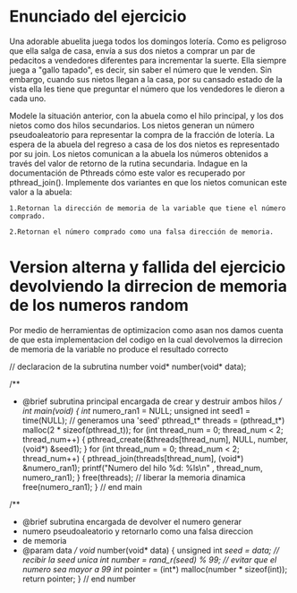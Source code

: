 # Enunciado del ejercicio

Una adorable abuelita juega todos los domingos lotería. Como es peligroso que ella salga de casa, envía a sus dos nietos a comprar un par de pedacitos a vendedores diferentes para incrementar la suerte. Ella siempre juega a "gallo tapado", es decir, sin saber el número que le venden. Sin embargo, cuando sus nietos llegan a la casa, por su cansado estado de la vista ella les tiene que preguntar el número que los vendedores le dieron a cada uno.

Modele la situación anterior, con la abuela como el hilo principal, y los dos nietos como dos hilos secundarios. Los nietos generan un número pseudoaleatorio para representar la compra de la fracción de lotería. La espera de la abuela del regreso a casa de los dos nietos es representado por su join. Los nietos comunican a la abuela los números obtenidos a través del valor de retorno de la rutina secundaria. Indague en la documentación de Pthreads cómo este valor es recuperado por pthread_join(). Implemente dos variantes en que los nietos comunican este valor a la abuela:

    1.Retornan la dirección de memoria de la variable que tiene el número comprado.

    2.Retornan el número comprado como una falsa dirección de memoria.

# Version alterna y fallida del ejercicio devolviendo la dirrecion de memoria de los numeros random

Por medio de herramientas de optimizacion como asan nos damos cuenta de que esta implementacion del codigo en la cual devolvemos la dirrecion de memoria de la variable no produce el resultado correcto


// declaracion de la subrutina number
void* number(void* data);

/**
 * @brief subrutina principal encargada de crear y destruir ambos hilos
*/
int main(void) {
    int* numero_ran1 = NULL;
    unsigned int seed1 =  time(NULL);  // generamos una 'seed'
    pthread_t* threads = (pthread_t*) malloc(2 * sizeof(pthread_t));
    for (int thread_num = 0; thread_num < 2; thread_num++) {
      pthread_create(&threads[thread_num], NULL, number, (void*) &seed1);
    }
    for (int thread_num = 0; thread_num < 2; thread_num++) {
      pthread_join(threads[thread_num], (void*) &numero_ran1);
      printf("Numero del hilo %d: %ls\n" , thread_num, numero_ran1);
    }
    free(threads);  // liberar la memoria dinamica
    free(numero_ran1);
}  //  end main


/**
 * @brief subrutina encargada de devolver el numero generar
 * numero pseudoaleatorio y retornarlo como una falsa direccion
 * de memoria
 * @param data
*/
void* number(void* data) {
  unsigned int *seed = data; // recibir la seed unica
  int number = rand_r(seed) % 99; // evitar que el numero sea mayor a 99
  int* pointer = (int*) malloc(number * sizeof(int));
  return pointer;
} // end number
